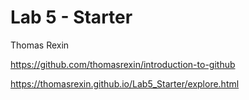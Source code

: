 # Lab 5 - Starter

Thomas Rexin

https://github.com/thomasrexin/introduction-to-github

https://thomasrexin.github.io/Lab5_Starter/explore.html
